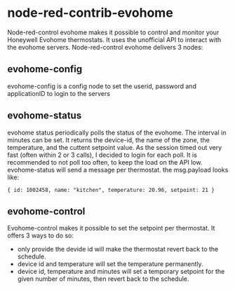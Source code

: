 # node-red-contrib-evohome
Node-red-control evohome makes it possible to control and monitor your Honeywell Evohome thermostats.
It uses the unofficial API to interact with the evohome servers.
Node-red-control evohome delivers 3 nodes:
## evohome-config
evohome-config is a config node to set the userid, password and applicationID to login to the servers
## evohome-status
evohome status periodically polls the status of the evohome. The interval in minutes can be set. It returns the device-id, the name of the zone, the temperature, and the cuttent setpoint value.
As the session timed out very fast (often within 2 or 3 calls), I decided to login for each poll. It is recommended to not poll too often, to keep the load on the API low.
evohome-status will send a message per thermostat. the msg.payload looks like:

`{ id: 1002458, name: "kitchen", temperature: 20.96, setpoint: 21 }`
## evohome-control
Evohome-control makes it possible to set the setpoint per thermostat. It offers 3 ways to do so:
- only provide the devide id will make the thermostat revert back to the schedule.
- device id and temperature will set the temperature permanently.
- device id, temperature and minutes will set a temporary setpoint for the given number of minutes, then revert back to the schedule.
